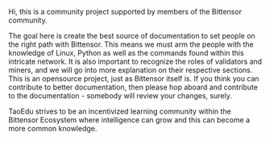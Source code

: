 Hi, this is a community project supported by members of the Bittensor community.

The goal here is create the best source of documentation to set people on the right path with Bittensor. This means we must arm the people with the knowledge of Linux, Python as well as the commands found within this intricate network. It is also important to recognize the roles of validators and miners, and we will go into more explanation on their respective sections. This is an opensource project, just as Bittensor itself is. If you think you can contribute to better documentation, then please hop aboard and contribute to the documentation - somebody will review your changes, surely. 

TaoEdu strives to be an incentivized learning community within the Bittensor Ecosystem where intelligence can grow and this can become a more common knowledge. 